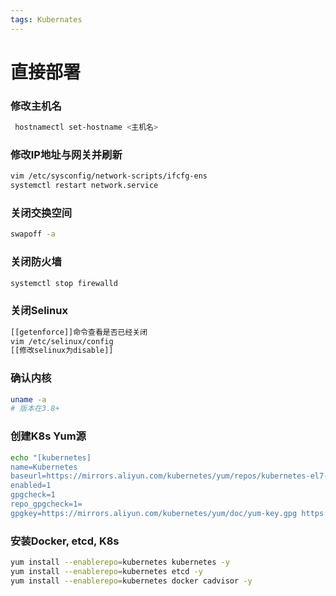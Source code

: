 ```yaml
---
tags: Kubernates
---
```

# 直接部署

### **修改主机名**

```bash
 hostnamectl set-hostname <主机名>
```

### 修改IP地址与网关并刷新

```bash
vim /etc/sysconfig/network-scripts/ifcfg-ens
systemctl restart network.service
```

### 关闭交换空间

```bash
swapoff -a
```

### 关闭防火墙

```bash
systemctl stop firewalld
```

### 关闭Selinux

```bash
[[getenforce]]命令查看是否已经关闭
vim /etc/selinux/config
[[修改selinux为disable]]
```

### 确认内核

```bash
uname -a
# 版本在3.8+
```

### 创建K8s Yum源

```bash
echo "[kubernetes]
name=Kubernetes
baseurl=https://mirrors.aliyun.com/kubernetes/yum/repos/kubernetes-el7-x86_64/
enabled=1
gpgcheck=1
repo_gpgcheck=1=
gpgkey=https://mirrors.aliyun.com/kubernetes/yum/doc/yum-key.gpg https://mirrors.aliyun.com/kubernetes/yum/doc/rpm-package-key.gpg" >>/etc/yum.repos.d/kubernetes.repo
```

### 安装Docker, etcd, K8s

```bash
yum install --enablerepo=kubernetes kubernetes -y
yum install --enablerepo=kubernetes etcd -y
yum install --enablerepo=kubernetes docker cadvisor -y
```